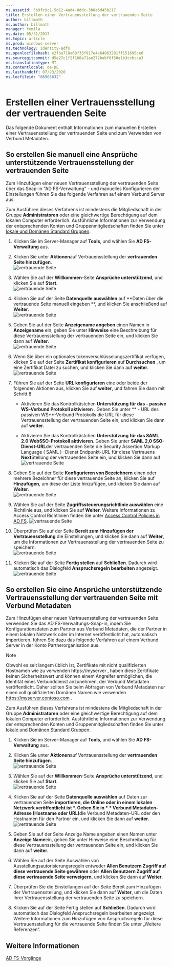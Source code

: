 ```yaml
---
ms.assetid: 5b9fc9c1-5d12-4ad4-8ddc-3b8a6d45b217
title: Erstellen einer Vertrauensstellung der vertrauenden Seite
author: billmath
ms.author: billmath
manager: femila
ms.date: 05/31/2017
ms.topic: article
ms.prod: windows-server
ms.technology: identity-adfs
ms.openlocfilehash: e2fba718a68f33f917e4e64863281ff151696ce6
ms.sourcegitcommit: d5e27c1f2f168a71ae272bebf8f50e1b3ccbcca3
ms.translationtype: MT
ms.contentlocale: de-DE
ms.lasthandoff: 07/23/2020
ms.locfileid: "86965632"
---
```

# <a name="create-a-relying-party-trust"></a>Erstellen einer Vertrauensstellung der vertrauenden Seite


Das folgende Dokument enthält Informationen zum manuellen Erstellen einer Vertrauensstellung der vertrauenden Seite und zum Verwenden von Verbund Metadaten.
  
## <a name="to-create-a-claims-aware-relying-party-trust-manually"></a>So erstellen Sie manuell eine Ansprüche unterstützende Vertrauensstellung der vertrauenden Seite 

Zum Hinzufügen einer neuen Vertrauensstellung der vertrauenden Seite über das Snap-in "AD FS-Verwaltung" \- und manuelles Konfigurieren der Einstellungen führen Sie das folgende Verfahren auf einem Verbund Server aus.  

Zum Ausführen dieses Verfahrens ist mindestens die Mitgliedschaft in der Gruppe **Administratoren** oder eine gleichwertige Berechtigung auf dem lokalen Computer erforderlich.  Ausführliche Informationen zur Verwendung der entsprechenden Konten und Gruppenmitgliedschaften finden Sie unter [lokale und Domänen Standard Gruppen](https://go.microsoft.com/fwlink/?LinkId=83477).
  
1. Klicken Sie im Server-Manager auf **Tools**, und wählen Sie **AD FS-Verwaltung** aus.  
  
2.  Klicken Sie unter **Aktionen**auf Vertrauensstellung der **vertrauenden Seite hinzufügen**.  
![vertrauende Seite](media/Create-a-Relying-Party-Trust/addtrust1.PNG)   

3.  Wählen Sie auf der **Willkommen**-Seite **Ansprüche unterstützend**, und klicken Sie auf **Start**.  
![vertrauende Seite](media/Create-a-Relying-Party-Trust/addtrust2.PNG) 
  
4.  Klicken Sie auf der Seite **Datenquelle auswählen** auf **Daten über die vertrauende Seite manuell eingeben **, und klicken Sie anschließend auf **Weiter**.  
![vertrauende Seite](media/Create-a-Relying-Party-Trust/addtrust3.PNG) 
  
5.  Geben Sie auf der Seite **Anzeigename angeben** einen Namen in **Anzeigename** ein, geben Sie unter **Hinweise** eine Beschreibung für diese Vertrauensstellung der vertrauenden Seite ein, und klicken Sie dann auf **Weiter**.  
![vertrauende Seite](media/Create-a-Relying-Party-Trust/addtrust4.PNG) 

6. Wenn Sie über ein optionales tokenverschlüsselungszertifikat verfügen, klicken Sie auf der Seite **Zertifikat konfigurieren** auf **Durchsuchen** , um eine Zertifikat Datei zu suchen, und klicken Sie dann auf **weiter**.  
![vertrauende Seite](media/Create-a-Relying-Party-Trust/addtrust5.PNG) 

7.  Führen Sie auf der Seite **URL konfigurieren** eine oder beide der folgenden Aktionen aus, klicken Sie auf **weiter**, und fahren Sie dann mit Schritt 8:  
  
    -   Aktivieren Sie das Kontrollkästchen **Unterstützung für das \- passive WS-Verbund Protokoll aktivieren** . Geben Sie unter ** \- URL des passiven WS**-Verbund Protokolls die URL für diese Vertrauensstellung der vertrauenden Seite ein, und klicken Sie dann auf **weiter**.  
  
    -   Aktivieren Sie das Kontrollkästchen **Unterstützung für das SAML 2.0 WebSSO-Protokoll aktivieren**. Geben Sie unter **SAML 2,0 SSO-Dienst-URL**der vertrauenden Seite die Security Assertion Markup Language \( SAML \) -Dienst Endpunkt-URL für diese Vertrauens **Next**Stellung der vertrauenden Seite ein, und klicken Sie dann auf  
![vertrauende Seite](media/Create-a-Relying-Party-Trust/addtrust6.PNG)   

8. Geben Sie auf der Seite **Konfigurieren von Bezeichnern** einen oder mehrere Bezeichner für diese vertrauende Seite an, klicken Sie auf **Hinzufügen**, um diese der Liste hinzufügen, und klicken Sie dann auf **Weiter**.  
![vertrauende Seite](media/Create-a-Relying-Party-Trust/addtrust8.PNG)
  
9.  Wählen Sie auf der Seite **Zugriffssteuerungsrichtlinie auswählen** eine Richtlinie aus, und klicken Sie auf **Weiter**.  Weitere Informationen zu Access Control Richtlinien finden Sie unter [Access Control Policies in AD FS](Access-Control-Policies-in-AD-FS.md). 
![vertrauende Seite](media/Create-a-Relying-Party-Trust/addtrust9.PNG)

10. Überprüfen Sie auf der Seite **Bereit zum Hinzufügen der Vertrauensstellung** die Einstellungen, und klicken Sie dann auf **Weiter**, um die Informationen zur Vertrauensstellung der vertrauenden Seite zu speichern.  
   ![vertrauende Seite](media/Create-a-Relying-Party-Trust/addtrust10.PNG) 
11. Klicken Sie auf der Seite **Fertig stellen** auf **Schließen**. Dadurch wird automatisch das Dialogfeld **Anspruchsregeln bearbeiten** angezeigt.  
![vertrauende Seite](media/Create-a-Relying-Party-Trust/addtrust11.PNG) 

## <a name="to-create-a-claims-aware-relying-party-trust-using-federation-metadata"></a>So erstellen Sie eine Ansprüche unterstützende Vertrauensstellung der vertrauenden Seite mit Verbund Metadaten

Zum Hinzufügen einer neuen Vertrauensstellung der vertrauenden Seite verwenden Sie das AD FS-Verwaltungs-Snap-in, indem Sie Konfigurationsdaten zum Partner aus Verbund Metadaten, die der Partner in einem lokalen Netzwerk oder im Internet veröffentlicht hat, automatisch importieren. führen Sie dazu das folgende Verfahren auf einem Verbund Server in der Konto Partnerorganisation aus.

>[!NOTE]
>Obwohl es seit langem üblich ist, Zertifikate mit nicht qualifizierten Hostnamen wie zu verwenden https://myserver , haben diese Zertifikate keinen Sicherheitswert und können einem Angreifer ermöglichen, die Identität eines Verbunddienst anzunehmen, der Verbund Metadaten veröffentlicht. Daher sollten Sie beim Abfragen von Verbund Metadaten nur einen voll qualifizierten Domänen Namen wie verwenden https://myserver.contoso.com .

Zum Ausführen dieses Verfahrens ist mindestens die Mitgliedschaft in der Gruppe **Administratoren** oder eine gleichwertige Berechtigung auf dem lokalen Computer erforderlich.  Ausführliche Informationen zur Verwendung der entsprechenden Konten und Gruppenmitgliedschaften finden Sie unter [lokale und Domänen Standard Gruppen](https://go.microsoft.com/fwlink/?LinkId=83477).


1. Klicken Sie im Server-Manager auf **Tools**, und wählen Sie **AD FS-Verwaltung** aus.  
  
2. Klicken Sie unter **Aktionen**auf Vertrauensstellung der **vertrauenden Seite hinzufügen**.  
   ![vertrauende Seite](media/Create-a-Relying-Party-Trust/addtrust1.PNG)   

3. Wählen Sie auf der **Willkommen**-Seite **Ansprüche unterstützend**, und klicken Sie auf **Start**.  
   ![vertrauende Seite](media/Create-a-Relying-Party-Trust/addtrust2.PNG) 
  
4. Klicken Sie auf der Seite **Datenquelle auswählen** auf Daten zur vertrauenden Seite <strong>importieren, die Online oder in einem lokalen Netzwerk veröffentlicht ist *. Geben Sie in * * Verbund Metadaten-Adresse (Hostname oder URL)</strong>die Verbund Metadaten-URL oder den Hostnamen für den Partner ein, und klicken Sie dann auf **weiter**.  
   ![vertrauende Seite](media/Create-a-Relying-Party-Trust/addtrust12.PNG) 

5. Geben Sie auf der Seite Anzeige Name angeben einen Namen unter **Anzeige Name**ein, geben Sie unter Hinweise eine Beschreibung für diese Vertrauensstellung der vertrauenden Seite ein, und klicken Sie dann auf **weiter**.

6. Wählen Sie auf der Seite Auswählen von Ausstellungsautorisierungsregeln entweder **Allen Benutzern Zugriff auf diese vertrauende Seite gewähren** oder **Allen Benutzern Zugriff auf diese vertrauende Seite verweigern**, und klicken Sie dann auf **Weiter**.

7. Überprüfen Sie die Einstellungen auf der Seite Bereit zum Hinzufügen der Vertrauensstellung, und klicken Sie dann auf **Weiter**, um die Daten Ihrer Vertrauensstellung der vertrauenden Seite zu speichern.

8. Klicken Sie auf der Seite Fertig stellen auf **Schließen**. Dadurch wird automatisch das Dialogfeld Anspruchsregeln bearbeiten angezeigt. Weitere Informationen zum Hinzufügen von Anspruchsregeln für diese Vertrauensstellung für die vertrauende Seite finden Sie unter „Weitere Referenzen“.




## <a name="see-also"></a>Weitere Informationen  
[AD FS-Vorgänge](../ad-fs-operations.md) 
